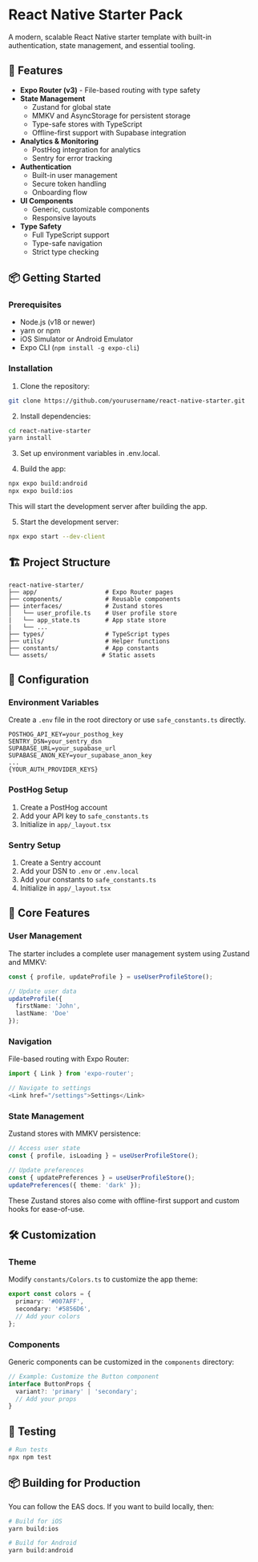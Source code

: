 # React Native Starter Pack

A modern, scalable React Native starter template with built-in authentication, state management, and essential tooling.

## 🚀 Features

- **Expo Router (v3)** - File-based routing with type safety
- **State Management**
  - Zustand for global state
  - MMKV and AsyncStorage for persistent storage
  - Type-safe stores with TypeScript
  - Offline-first support with Supabase integration
- **Analytics & Monitoring**
  - PostHog integration for analytics
  - Sentry for error tracking
- **Authentication**
  - Built-in user management
  - Secure token handling
  - Onboarding flow
- **UI Components**
  - Generic, customizable components
  - Responsive layouts
- **Type Safety**
  - Full TypeScript support
  - Type-safe navigation
  - Strict type checking

## 📦 Getting Started

### Prerequisites

- Node.js (v18 or newer)
- yarn or npm
- iOS Simulator or Android Emulator
- Expo CLI (`npm install -g expo-cli`)

### Installation

1. Clone the repository:
```bash
git clone https://github.com/yourusername/react-native-starter.git
```

2. Install dependencies:
```bash
cd react-native-starter
yarn install
```

3. Set up environment variables in .env.local.

4. Build the app:
```bash
npx expo build:android
npx expo build:ios
```

This will start the development server after building the app.

5. Start the development server:
```bash
npx expo start --dev-client
```

## 🏗️ Project Structure

```
react-native-starter/
├── app/                   # Expo Router pages
├── components/            # Reusable components
├── interfaces/            # Zustand stores
│   └── user_profile.ts    # User profile store
|   └── app_state.ts       # App state store
|   └── ...
├── types/                 # TypeScript types
├── utils/                 # Helper functions
├── constants/             # App constants
└── assets/               # Static assets
```

## 🔧 Configuration

### Environment Variables

Create a `.env` file in the root directory or use `safe_constants.ts` directly.

```env
POSTHOG_API_KEY=your_posthog_key
SENTRY_DSN=your_sentry_dsn
SUPABASE_URL=your_supabase_url
SUPABASE_ANON_KEY=your_supabase_anon_key
...
{YOUR_AUTH_PROVIDER_KEYS}
```

### PostHog Setup

1. Create a PostHog account
2. Add your API key to `safe_constants.ts`
3. Initialize in `app/_layout.tsx`

### Sentry Setup

1. Create a Sentry account
2. Add your DSN to `.env` or `.env.local`
3. Add your constants to `safe_constants.ts`
4. Initialize in `app/_layout.tsx`

## 📱 Core Features

### User Management

The starter includes a complete user management system using Zustand and MMKV:

```typescript
const { profile, updateProfile } = useUserProfileStore();

// Update user data
updateProfile({
  firstName: 'John',
  lastName: 'Doe'
});

```

### Navigation

File-based routing with Expo Router:

```typescript
import { Link } from 'expo-router';

// Navigate to settings
<Link href="/settings">Settings</Link>
```

### State Management

Zustand stores with MMKV persistence:

```typescript
// Access user state
const { profile, isLoading } = useUserProfileStore();

// Update preferences
const { updatePreferences } = useUserProfileStore();
updatePreferences({ theme: 'dark' });
```

These Zustand stores also come with offline-first support and custom hooks for ease-of-use.

## 🛠️ Customization

### Theme

Modify `constants/Colors.ts` to customize the app theme:

```typescript
export const colors = {
  primary: '#007AFF',
  secondary: '#5856D6',
  // Add your colors
};
```

### Components

Generic components can be customized in the `components` directory:

```typescript
// Example: Customize the Button component
interface ButtonProps {
  variant?: 'primary' | 'secondary';
  // Add your props
}
```

## 🧪 Testing

```bash
# Run tests
npx npm test
```

## 📦 Building for Production

You can follow the EAS docs. If you want to build locally, then:

```bash
# Build for iOS
yarn build:ios

# Build for Android
yarn build:android
```